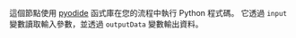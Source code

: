 這個節點使用 [pyodide](https://pyodide.org/) 函式庫在您的流程中執行 Python 程式碼。
它透過 `input` 變數讀取輸入參數，並透過 `outputData` 變數輸出資料。
